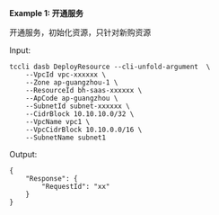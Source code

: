 **Example 1: 开通服务**

开通服务，初始化资源，只针对新购资源

Input: 

```
tccli dasb DeployResource --cli-unfold-argument  \
    --VpcId vpc-xxxxxx \
    --Zone ap-guangzhou-1 \
    --ResourceId bh-saas-xxxxxx \
    --ApCode ap-guangzhou \
    --SubnetId subnet-xxxxxx \
    --CidrBlock 10.10.10.0/32 \
    --VpcName vpc1 \
    --VpcCidrBlock 10.10.0.0/16 \
    --SubnetName subnet1
```

Output: 
```
{
    "Response": {
        "RequestId": "xx"
    }
}
```

